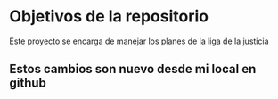 # Objetivos de la repositorio

Este proyecto se encarga de manejar los planes de la liga de la justicia


## Estos cambios son nuevo desde mi local en github
